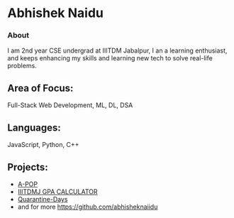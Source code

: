 # Abhishek Naidu

### About

I am 2nd year CSE undergrad at IIITDM Jabalpur, I an a learning enthusiast, and keeps enhancing my skills and learning new tech to solve real-life problems.

## Area of Focus:
Full-Stack Web Development, ML, DL, DSA

## Languages:
JavaScript, Python, C++

## Projects:

* [A-POP](https://github.com/abhisheknaiidu/A-POP)
* [IIITDMJ GPA CALCULATOR](https://github.com/abhisheknaiidu/IIITDMJ-GPA)
* [Quarantine-Days](https://github.com/abhisheknaiidu/Quarantine-Days)
* and for more https://github.com/abhisheknaiidu
